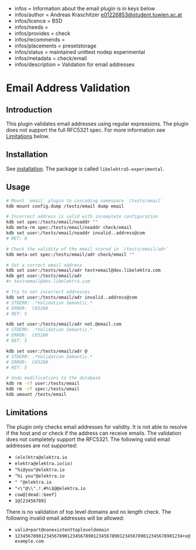 - infos = Information about the email plugin is in keys below
- infos/author = Andreas Kraschitzer <e01226853@student.tuwien.ac.at>
- infos/licence = BSD
- infos/needs =
- infos/provides = check
- infos/recommends =
- infos/placements = presetstorage
- infos/status = maintained unittest nodep experimental
- infos/metadata = check/email
- infos/description = Validation for email addresses

# Email Address Validation

## Introduction

This plugin validates email addresses using regular expressions. The plugin does not support the full RFC5321 spec. For more information see [Limitations](#Limitations) below.

## Installation

See [installation](/doc/INSTALL.md).
The package is called `libelektra5-experimental`.

## Usage

```sh
# Mount `email` plugin to cascading namespace `/tests/email`
kdb mount config.dump /tests/email dump email

# Incorrect address is valid with incomplete configuration
kdb set spec:/tests/email/noaddr ""
kdb meta-rm spec:/tests/email/noaddr check/email
kdb set user:/tests/email/noaddr invalid..address@com
# RET: 0

# Check the validity of the email stored in `/tests/email/adr`
kdb meta-set spec:/tests/email/adr check/email ""

# Set a correct email address
kdb set user:/tests/email/adr test+email@dev.libelektra.com
kdb get user:/tests/email/adr
#> test+email@dev.libelektra.com

# Try to set incorrect addresses
kdb set user:/tests/email/adr invalid..address@com
# STDERR: .*Validation Semantic.*
# ERROR:  C03200
# RET: 5

kdb set user:/tests/email/adr not.@email.com
# STDERR: .*Validation Semantic.*
# ERROR:  C03200
# RET: 5

kdb set user:/tests/email/adr @
# STDERR: .*Validation Semantic.*
# ERROR:  C03200
# RET: 5

# Undo modifications to the database
kdb rm -rf user:/tests/email
kdb rm -rf spec:/tests/email
kdb umount /tests/email
```

## Limitations

The plugin only checks email addresses for validity. It is not able to resolve if the host and or check if the address can receive emails.
The validation does not completely support the RFC5321. The following valid email addresses are not supported:

- `(ele)ktra@elektra.io`
- `elektra@elektra.io(io)`
- `"hi@you"@elektra.io`
- `"hi you"@elektra.io`
- `" "@elektra.io`
- `"<\"@\\".!.#%\$@@elektra.io`
- `cow@[dead::beef]`
- `1@[23456789]`

There is no validation of top level domains and no length check. The following invalid email addresses will be allowed:

- `valid+part@nonexistenttopleveldomain`
- `1234567890123456789012345678901234567890123456789012345678901234+x@example.com`
